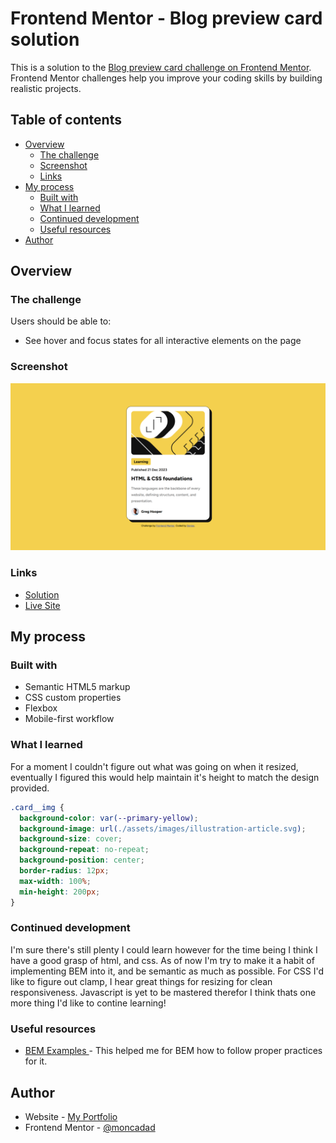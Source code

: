 # Frontend Mentor - Blog preview card solution

This is a solution to the [Blog preview card challenge on Frontend Mentor](https://www.frontendmentor.io/challenges/blog-preview-card-ckPaj01IcS). Frontend Mentor challenges help you improve your coding skills by building realistic projects.

## Table of contents

- [Overview](#overview)
  - [The challenge](#the-challenge)
  - [Screenshot](#screenshot)
  - [Links](#links)
- [My process](#my-process)
  - [Built with](#built-with)
  - [What I learned](#what-i-learned)
  - [Continued development](#continued-development)
  - [Useful resources](#useful-resources)
- [Author](#author)

## Overview

### The challenge

Users should be able to:

- See hover and focus states for all interactive elements on the page

### Screenshot

![](./assets/images/screenshot.png)

### Links

- [Solution](https://www.frontendmentor.io/solutions/blog-preview-card-QEC85WyL0c)
- [Live Site](https://jocular-pavlova-d069ad.netlify.app/)

## My process

### Built with

- Semantic HTML5 markup
- CSS custom properties
- Flexbox
- Mobile-first workflow

### What I learned

For a moment I couldn't figure out what was going on when it resized, eventually I figured this would help maintain it's height to match the design provided.

```css
.card__img {
  background-color: var(--primary-yellow);
  background-image: url(./assets/images/illustration-article.svg);
  background-size: cover;
  background-repeat: no-repeat;
  background-position: center;
  border-radius: 12px;
  max-width: 100%;
  min-height: 200px;
}
```

### Continued development

I'm sure there's still plenty I could learn however for the time being I think I have a good grasp of html, and css.
As of now I'm try to make it a habit of implementing BEM into it, and be semantic as much as possible. For CSS I'd like to figure out clamp, I hear great things for resizing for clean responsiveness.
Javascript is yet to be mastered therefor I think thats one more thing I'd like to contine learning!

### Useful resources

- [BEM Examples ](https://sparkbox.com/foundry/bem_by_example) - This helped me for BEM how to follow proper practices for it.

## Author

- Website - [My Portfolio](https://www.your-site.com)
- Frontend Mentor - [@moncadad](https://www.frontendmentor.io/profile/moncadad)
